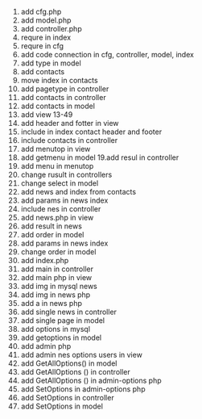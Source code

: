 1. add cfg.php
2. add model.php
3. add controller.php
4. requre in index
5. requre in cfg
6. add code connection in cfg, controller, model, index
7. add type in model
8. add contacts
9. move index in contacts
10. add pagetype in controller
11. add contacts in controller
12. add contacts in model
13. add view 13-49
14. add header and fotter in view
15. include in index contact header and footer
16. include contacts in controller
17. add menutop in view
18. add getmenu in model
19.add resul in controller
20. add menu in menutop
21. change rusult in controllers
22. change select in model
23. add news and index from contacts
24. add params in news index
25. include nes in controller
26. add news.php in view
27. add result in news
28. add order in model
29. add params in news index
30. change order in model
31. add index.php
32. add main in controller
33. add main php in view
34. add img in mysql news
35. add img in news php
36. add a in news php
37. add single news in controller
38. add single page in model
39. add options in mysql
40. add getoptions in model
41. add admin php
42. add admin nes options users in view
43. add GetAllOptions() in model
44. add GetAllOptions () in controller
45. add GetAllOptions () in admin-options php
46. add SetOptions in admin-options php
47. add SetOptions in controller
48. add SetOptions in model